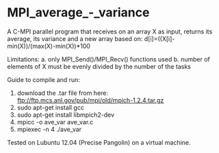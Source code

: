 # MPI_average_-_variance
A C-MPI parallel program that receives on an array X as input, returns its average, its variance 
and a new array based on: d[i]=((X[i]-min(X))/(max(X)-min(X))*100

Limitations:
a. only MPI_Send()/MPI_Recv() functions used
b. number of elements of X must be evenly divided by the number of the tasks

Guide to compile and run:
1. download the .tar file from here: ftp://ftp.mcs.anl.gov/pub/mpi/old/mpich-1.2.4.tar.gz
2. sudo apt-get install gcc
3. sudo apt-get install libmpich2-dev
4. mpicc -o ave_var ave_var.c
5. mpiexec -n 4 ./ave_var

Tested on Lubuntu 12.04 (Precise Pangolin) on a virtual machine.